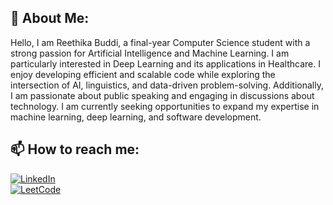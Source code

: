 ## 💬 About Me:
Hello, I am Reethika Buddi, a final-year Computer Science student with a strong passion for Artificial Intelligence and Machine Learning. I am particularly interested in Deep Learning and its applications in Healthcare. I enjoy developing efficient and scalable code while exploring the intersection of AI, linguistics, and data-driven problem-solving. Additionally, I am passionate about public speaking and engaging in discussions about technology. I am currently seeking opportunities to expand my expertise in machine learning, deep learning, and software development.

## 📫 How to reach me:
[![LinkedIn](https://img.shields.io/badge/LinkedIn-0077B5?style=for-the-badge&logo=linkedin&logoColor=white)](linkedin.com/in/buddi-reethika-chovudary-3382a0255/)  
[![LeetCode](https://img.shields.io/badge/LeetCode-FFA116?style=for-the-badge&logo=leetcode&logoColor=black)](https://leetcode.com/u/reetz30/)  

<!--
**Reethz30/Reethz30** is a ✨ _special_ ✨ repository because its `README.md` (this file) appears on your GitHub profile.

Here are some ideas to get you started:

- 🔭 I’m currently working on ...
- 🌱 I’m currently learning ...
- 👯 I’m looking to collaborate on ...
- 🤔 I’m looking for help with ...
- 💬 Ask me about ...
- 📫 How to reach me: ...
- 😄 Pronouns: ...
- ⚡ Fun fact: ...
-->
